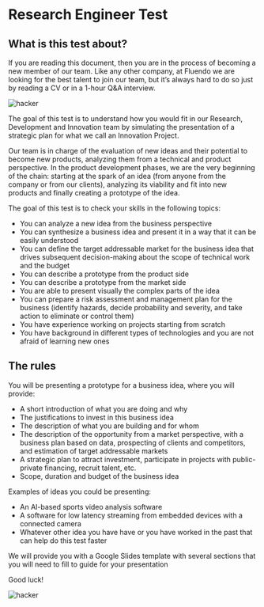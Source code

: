 # Research Engineer Test

## What is this test about?
If you are reading this document, then you are in the process of becoming a new member of our team. Like any other company, at Fluendo we are looking for the best talent to join our team, but it’s always hard to do so just by reading a CV or in a 1-hour Q&A interview.

![hacker](https://raw.githubusercontent.com/fluendo/recruitment/master/content/hacker2.gif)

The goal of this test is to understand how you would fit in our Research, Development and Innovation team by simulating the presentation of a strategic plan for what we call an Innovation Project.

Our team is in charge of the evaluation of new ideas and their potential to become new products, analyzing them from a technical and product perspective. In the product development phases, we are the very beginning of the chain: starting at the spark of an idea (from anyone from the company or from our clients), analyzing its viability and fit into new products and finally creating a prototype of the idea.

The goal of this test is to check your skills in the following topics:

 * You can analyze a new idea from the business perspective
 * You can synthesize a business idea and present it in a way that it can be easily understood
 * You can define the target addressable market for the business idea that drives subsequent decision-making about the scope of technical work and the budget
 * You can describe a prototype from the product side
 * You can describe a prototype from the market side
 * You are able to present visually the complex parts of the idea
 * You can prepare a risk assessment and management plan for the business (identify hazards, decide probability and severity, and take action to eliminate or control them)
 * You have experience working on projects starting from scratch
 * You have background in different types of technologies and you are not afraid of learning new ones


## The rules

You will be presenting a prototype for a business idea, where you will provide:
 * A short introduction of what you are doing and why
 * The justifications to invest in this business idea
 * The description of what you are building and for whom 
 * The description of the opportunity from a market perspective, with a business plan based on data, prospecting of clients and competitors, and estimation of target addressable markets 
 * A strategic plan to attract investment, participate in projects with public-private financing, recruit talent, etc.
 * Scope, duration and budget of the business idea

Examples of ideas you could be presenting:

 * An AI-based sports video analysis software
 * A software for low latency streaming from embedded devices with a connected camera
 * Whatever other idea you have have or you have worked in the past that can help do this test faster

 We will provide you with a Google Slides template with several sections that you will need to fill to guide for your presentation

 Good luck!

![hacker](https://raw.githubusercontent.com/fluendo/recruitment/master/content/hacker3.gif)